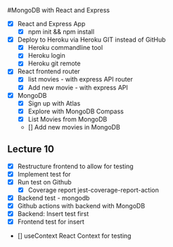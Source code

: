 #MongoDB with React and Express

* [x] React and Express App
  * [x] npm init && npm install
* [x] Deploy to Heroku via Heroku GIT instead of GitHub
  * [x] Heroku commandline tool
  * [x] Heroku login
  * [x] Heroku git remote
* [x] React frontend router
  * [x] list movies - with express API router
  * [x] Add new movie - with express API
* [x] MongoDB
  * [x] Sign up with Atlas
  * [x] Explore with MongoDB Compass
  * [x] List Movies from MongoDB
  * [] Add new movies in MongoDB

## Lecture 10
* [x] Restructure frontend to allow for testing
* [x] Implement test for <ListMovies />
* [x] Run test on Github
  * [x] Coverage report jest-coverage-report-action
* [x] Backend test - mongodb
* [x] Github actions with backend with MongoDB
* [x] Backend: Insert test first
* [x] Frontend test for insert
* [] useContext React Context for testing

